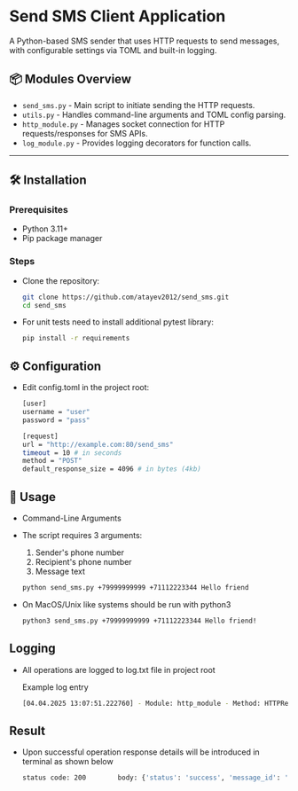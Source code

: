 # Send SMS Client Application

A Python-based SMS sender that uses HTTP requests to send messages, with configurable settings via TOML and built-in logging.

## 📦 Modules Overview
- `send_sms.py` - Main script to initiate sending the HTTP requests.
- `utils.py` - Handles command-line arguments and TOML config parsing.
- `http_module.py` - Manages socket connection for HTTP requests/responses for SMS APIs.
- `log_module.py` - Provides logging decorators for function calls.

---

## 🛠 Installation

### Prerequisites
- Python 3.11+
- Pip package manager

### Steps
- Clone the repository:
   ```bash
   git clone https://github.com/atayev2012/send_sms.git
   cd send_sms
   
- For unit tests need to install additional pytest library:
   ```bash
   pip install -r requirements

## ⚙️ Configuration
- Edit config.toml in the project root:
    ```bash
    [user]
    username = "user"
    password = "pass"
    
    [request]
    url = "http://example.com:80/send_sms"
    timeout = 10 # in seconds
    method = "POST"
    default_response_size = 4096 # in bytes (4kb)

## 🚀 Usage
-   Command-Line Arguments
- The script requires 3 arguments:

  1. Sender's phone number
  2. Recipient's phone number
  3. Message text
 
    ```bash
    python send_sms.py +79999999999 +71112223344 Hello friend
   
 -  On MacOS/Unix like systems should be run with python3
    ```bash
    python3 send_sms.py +79999999999 +71112223344 Hello friend!

## Logging

- All operations are logged to log.txt file in project root
    
    Example log entry
    ```bash
   [04.04.2025 13:07:51.222760] - Module: http_module - Method: HTTPRequest.send successfully executed with args: (<http_module.HTTPRequest object at 0x102c45010>,) - return values: status code: 200	body: {'status': 'success', 'message_id': '123456'}
## Result
- Upon successful operation response details will be introduced in terminal as shown below

    ```bash
    status code: 200        body: {'status': 'success', 'message_id': '123456'}
